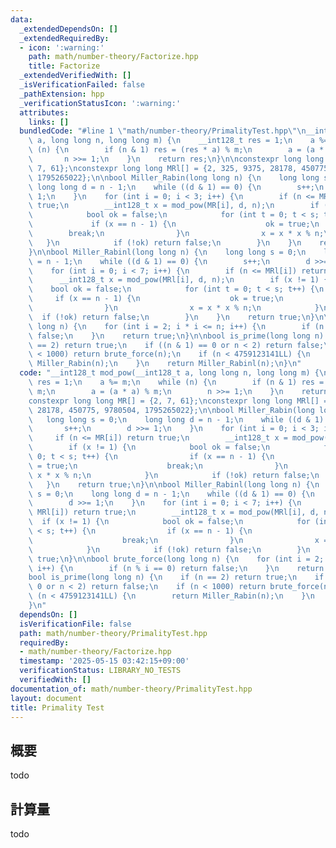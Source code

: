 ```yaml
---
data:
  _extendedDependsOn: []
  _extendedRequiredBy:
  - icon: ':warning:'
    path: math/number-theory/Factorize.hpp
    title: Factorize
  _extendedVerifiedWith: []
  _isVerificationFailed: false
  _pathExtension: hpp
  _verificationStatusIcon: ':warning:'
  attributes:
    links: []
  bundledCode: "#line 1 \"math/number-theory/PrimalityTest.hpp\"\n__int128_t mod_pow(__int128_t\
    \ a, long long n, long long m) {\n    __int128_t res = 1;\n    a %= m;\n    while\
    \ (n) {\n        if (n & 1) res = (res * a) % m;\n        a = (a * a) % m;\n \
    \       n >>= 1;\n    }\n    return res;\n}\n\nconstexpr long long MR[] = {2,\
    \ 7, 61};\nconstexpr long long MRl[] = {2, 325, 9375, 28178, 450775, 9780504,\
    \ 1795265022};\n\nbool Miller_Rabin(long long n) {\n    long long s = 0;\n   \
    \ long long d = n - 1;\n    while ((d & 1) == 0) {\n        s++;\n        d >>=\
    \ 1;\n    }\n    for (int i = 0; i < 3; i++) {\n        if (n <= MR[i]) return\
    \ true;\n        __int128_t x = mod_pow(MR[i], d, n);\n        if (x != 1) {\n\
    \            bool ok = false;\n            for (int t = 0; t < s; t++) {\n   \
    \             if (x == n - 1) {\n                    ok = true;\n            \
    \        break;\n                }\n                x = x * x % n;\n         \
    \   }\n            if (!ok) return false;\n        }\n    }\n    return true;\n\
    }\n\nbool Miller_Rabinl(long long n) {\n    long long s = 0;\n    long long d\
    \ = n - 1;\n    while ((d & 1) == 0) {\n        s++;\n        d >>= 1;\n    }\n\
    \    for (int i = 0; i < 7; i++) {\n        if (n <= MRl[i]) return true;\n  \
    \      __int128_t x = mod_pow(MRl[i], d, n);\n        if (x != 1) {\n        \
    \    bool ok = false;\n            for (int t = 0; t < s; t++) {\n           \
    \     if (x == n - 1) {\n                    ok = true;\n                    break;\n\
    \                }\n                x = x * x % n;\n            }\n          \
    \  if (!ok) return false;\n        }\n    }\n    return true;\n}\n\nbool brute_force(long\
    \ long n) {\n    for (int i = 2; i * i <= n; i++) {\n        if (n % i == 0) return\
    \ false;\n    }\n    return true;\n}\n\nbool is_prime(long long n) {\n    if (n\
    \ == 2) return true;\n    if ((n & 1) == 0 or n < 2) return false;\n    if (n\
    \ < 1000) return brute_force(n);\n    if (n < 4759123141LL) {\n        return\
    \ Miller_Rabin(n);\n    }\n    return Miller_Rabinl(n);\n}\n"
  code: "__int128_t mod_pow(__int128_t a, long long n, long long m) {\n    __int128_t\
    \ res = 1;\n    a %= m;\n    while (n) {\n        if (n & 1) res = (res * a) %\
    \ m;\n        a = (a * a) % m;\n        n >>= 1;\n    }\n    return res;\n}\n\n\
    constexpr long long MR[] = {2, 7, 61};\nconstexpr long long MRl[] = {2, 325, 9375,\
    \ 28178, 450775, 9780504, 1795265022};\n\nbool Miller_Rabin(long long n) {\n \
    \   long long s = 0;\n    long long d = n - 1;\n    while ((d & 1) == 0) {\n \
    \       s++;\n        d >>= 1;\n    }\n    for (int i = 0; i < 3; i++) {\n   \
    \     if (n <= MR[i]) return true;\n        __int128_t x = mod_pow(MR[i], d, n);\n\
    \        if (x != 1) {\n            bool ok = false;\n            for (int t =\
    \ 0; t < s; t++) {\n                if (x == n - 1) {\n                    ok\
    \ = true;\n                    break;\n                }\n                x =\
    \ x * x % n;\n            }\n            if (!ok) return false;\n        }\n \
    \   }\n    return true;\n}\n\nbool Miller_Rabinl(long long n) {\n    long long\
    \ s = 0;\n    long long d = n - 1;\n    while ((d & 1) == 0) {\n        s++;\n\
    \        d >>= 1;\n    }\n    for (int i = 0; i < 7; i++) {\n        if (n <=\
    \ MRl[i]) return true;\n        __int128_t x = mod_pow(MRl[i], d, n);\n      \
    \  if (x != 1) {\n            bool ok = false;\n            for (int t = 0; t\
    \ < s; t++) {\n                if (x == n - 1) {\n                    ok = true;\n\
    \                    break;\n                }\n                x = x * x % n;\n\
    \            }\n            if (!ok) return false;\n        }\n    }\n    return\
    \ true;\n}\n\nbool brute_force(long long n) {\n    for (int i = 2; i * i <= n;\
    \ i++) {\n        if (n % i == 0) return false;\n    }\n    return true;\n}\n\n\
    bool is_prime(long long n) {\n    if (n == 2) return true;\n    if ((n & 1) ==\
    \ 0 or n < 2) return false;\n    if (n < 1000) return brute_force(n);\n    if\
    \ (n < 4759123141LL) {\n        return Miller_Rabin(n);\n    }\n    return Miller_Rabinl(n);\n\
    }\n"
  dependsOn: []
  isVerificationFile: false
  path: math/number-theory/PrimalityTest.hpp
  requiredBy:
  - math/number-theory/Factorize.hpp
  timestamp: '2025-05-15 03:42:15+09:00'
  verificationStatus: LIBRARY_NO_TESTS
  verifiedWith: []
documentation_of: math/number-theory/PrimalityTest.hpp
layout: document
title: Primality Test
---
```


## 概要

todo

## 計算量
todo